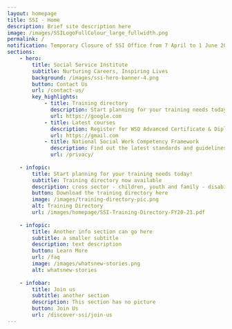 ```yaml
---
layout: homepage
title: SSI - Home
description: Brief site description here
image: /images/SSILogoFullColour_large_fullwidth.png
permalink: /
notification: Temporary Closure of SSI Office from 7 April to 1 June 2020. 
sections:
    - hero:
        title: Social Service Institute
        subtitle: Nurturing Careers, Inspiring Lives
        background: /images/ssi-hero-banner-4.png
        button: Contact Us
        url: /contact-us/
        key_highlights:
            - title: Training directory
              description: Start planning for your training needs today
              url: https://google.com
            - title: Latest courses
              description: Register for WSQ Advanced Certificate & Diploma in Social Service Preview
              url: https://gmail.com
            - title: National Social Work Competency Framework
              description: Find out the latest standards and guidelines
              url: /privacy/
              
    - infopic:
        title: Start planning for your training needs today!
        subtitle: Training directory now available
        description: cross sector - children, youth and family - disability - mental health - eldercare - board development - management and organisational development - volunteer development and management - caregiving
        button: Download the training directory here
        image: /images/training-directory-pic.png
        alt: Training Directory        
        url: /images/homepage/SSI-Training-Directory-FY20-21.pdf
        
    - infopic:
        title: Another info section can go here
        subtitle: a smaller subtitle
        description: text description
        button: Learn More
        url: /faq
        image: /images/whatsnew-stories.png
        alt: whatsnew-stories
        
    - infobar:
        title: Join us
        subtitle: another section
        description: This section has no picture
        button: Join Us
        url: /discover-ssi/join-us
---
```


